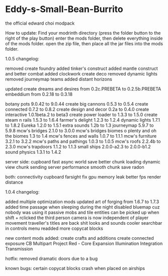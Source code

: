 # Eddy-s-Small-Bean-Burrito
the official edward choi modpack

How to update: 
Find your modrinth directory (press the folder button to the right of the play button)
enter the mods folder, then delete everything inside of the mods folder. 
open the zip file, then place all the jar files into the mods folder. 

1.0.5 changelog:

removed create foundry
added tinker's construct
added mantle
construct and better combat
added clockwork
create deco
removed dynamic lights
removed journeymap teams
added distant horizons

updated 
create dreams and desires from 0.2c.PREBETA to 0.2.5b.PREBETA
embeddium from 0.2.18 to 0.3.18

botany pots 9.0.42 to 9.0.44
create big cannons 0.5.3 to 0.5.4
create connected 0.7.2 to 0.8.2
create design and decor 0.2a to 0.4.0
create interactive 1.0.1beta.2 to beta3
create power loader to 1.3.3 to 1.5.0
create steam n rails 1.5.3 to 1.6.4
farmer's delight 1.2.3 to 1.2.4
dynamic lights 1.7.1 to 1.8.2
Eureka 1.2.0 to 1.5.1
extra sounds 1.2b to 1.3
journeymap 5.9.7 to 5.9.8
mcw's bridges 2.1.0 to 3.0.0
mcw's bridges biomes o plenty and oh the biomes 1.3 to 1.4
mcw's fences and walls 1.0.7 to 1.1.1
mcw's furniture 3.2.1 to 3.2.2
mcw's paths and pathings 1.0.3 to 1.0.5
mcw's roofs 2.2.4b to 2.3.0
mcw's trapdoors 1.1.2 to 1.1.3
small ships 2.0.0-a2.3 to 2.0.0-b1.2
sound physics 1.3.1 to 1.4.2

server side: 
cupboard
fast async world save
better chunk loading
dynamic view
chunk sending
server performance smooth chunk save
radon

both: 
connectivity
cupboard
farsight
fix gpu memory leak
better fps render distance


1.0.4 changelog: 

added multiple optimization mods
updated art of forging from 1.6.7 to 1.7.3
added time passage when sleeping during the night
disabled bluemap cuz nobody was using it
passive mobs and tile entities can be picked up when shift + rclicked
the third person camera is now independent of player movement
traveller's titles are back
shit looks and sounds cooler
searchbar in controls menu readded
more copycat blocks

new content mods added:
create crafts and additions
create connected
exposure
CB Multipart
Project Red - Core
Expansion
Illumination
Integration
Transmission

hotfix: 
removed dramatic doors due to a bug

known bugs: 
certain copycat blocks crash when placed on airships